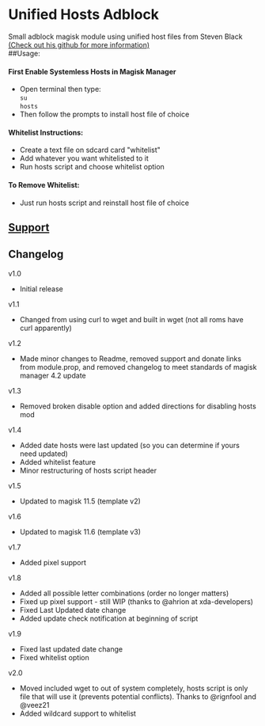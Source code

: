 # Unified Hosts Adblock
Small adblock magisk module using unified host files from Steven Black [(Check out his github for more information)](https://github.com/StevenBlack/hosts)  
##Usage: 
#### First Enable Systemless Hosts in Magisk Manager
 - Open terminal then type:  
 `su`  
 `hosts`
 - Then follow the prompts to install host file of choice

#### Whitelist Instructions:
 - Create a text file on sdcard card "whitelist"
 - Add whatever you want whitelisted to it
 - Run hosts script and choose whitelist option
 
#### To Remove Whitelist:
 - Just run hosts script and reinstall host file of choice

## [Support](https://forum.xda-developers.com/apps/magisk/magisk-unified-hosts-adblocker-t3559019)

## Changelog
v1.0
 - Initial release

v1.1 
 - Changed from using curl to wget and built in wget (not all roms have curl apparently)

v1.2
 - Made minor changes to Readme, removed support and donate links from module.prop, and removed changelog to meet standards of magisk manager 4.2 update

v1.3
 - Removed broken disable option and added directions for disabling hosts mod

v1.4
 - Added date hosts were last updated (so you can determine if yours need updated)
 - Added whitelist feature
 - Minor restructuring of hosts script header

v1.5
 - Updated to magisk 11.5 (template v2)
 
v1.6
 - Updated to magisk 11.6 (template v3)
 
v1.7
 - Added pixel support
 
v1.8
 - Added all possible letter combinations (order no longer matters)
 - Fixed up pixel support - still WIP (thanks to @ahrion at xda-developers)
 - Fixed Last Updated date change
 - Added update check notification at beginning of script

v1.9
 - Fixed last updated date change
 - Fixed whitelist option
 
v2.0
 - Moved included wget to out of system completely, hosts script is only file that will use it (prevents potential conflicts). Thanks to @rignfool and @veez21
 - Added wildcard support to whitelist
